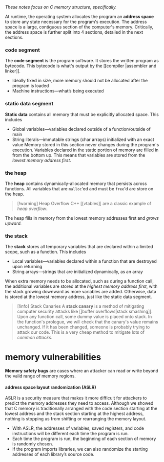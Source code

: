 *These notes focus on C memory structure, specifically.*

At runtime, the operating system allocates the program an **address space** to store any state necessary for the program's execution. The address space is a large, contiguous section of the computer's memory. Critically, the address space is further split into 4 sections, detailed in the next sections. 
### code segment
The **code segment** is the program software. It stores the written program as bytecode. This bytecode is what's output by the [[compiler |assembler and linker]]. 
- Ideally fixed in size, more memory should not be allocated after the program is loaded
- Machine instructions—what’s being executed

### static data segment
**Static data** contains all memory that must be explicitly allocated space. This includes
- Global variables—variables declared outside of a function/outside of main
- String literals—immutable strings (char arrays) initialized with an exact value
Memory stored in this section never changes during the program's execution.  Variables declared in the static portion of memory are filled in from the bottom up. This means that variables are stored from the *lowest memory address first*.

### the heap
The **heap** contains dynamically-allocated memory that persists across functions. All variables that are `malloc`'ed and must be `free`'d are store on the heap.

>[!warning] Heap Overflow
> C++ [[vtables]] are a classic example of *heap overflow*. 

The heap fills in memory from the lowest memory addresses first and *grows upward.*
### the stack
The **stack** stores all temporary variables that are declared within a limited scope, such as a function. This includes
- Local variables—variables declared within a function that are destroyed upon returning
- String arrays—strings that are initialized dynamically, as an array

When extra memory needs to be allocated, such as during a function call, the additional variables are stored at the *highest memory address first*, with the stack growing downward as more variables are added. Otherwise, data is stored at the lowest memory address, just like the static data segment.

>[!info] Stack Canaries
> A **stack canary** is a method of mitigating computer security attacks like [[buffer overflows|stack smashing]]. Upon any function call, some dummy value is placed onto stack. In the function's prologue, we will check that the canary's value remains unchanged. If it has been changed, someone is probably trying to attack our code. This is a very cheap method to mitigate lots of *common attacks*.

# memory vulnerabilities
**Memory safety bugs** are cases where an attacker can read or write beyond the valid range of memory regions.

#### address space layout randomization (ASLR)
ASLR is a security measure that makes it more difficult for attackers to predict the memory addresses they need to access. Although we showed that C memory is traditionally arranged with the code section starting at the lowest address and the stack section starting at the highest address, nothing is stopping us from shifting or rearranging the memory layout. 

- With ASLR, the addresses of variables, saved registers, and code instructions will be different each time the program is run.
- Each time the program is run, the beginning of each section of memory is randomly chosen. 
- If the program imports libraries, we can also randomize the starting addresses of each library’s source code.
